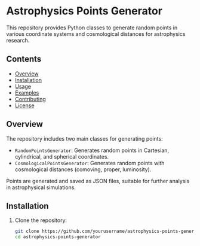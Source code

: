 # Astrophysics Points Generator

This repository provides Python classes to generate random points in various coordinate systems and cosmological distances for astrophysics research.

## Contents

- [Overview](#overview)
- [Installation](#installation)
- [Usage](#usage)
- [Examples](#examples)
- [Contributing](#contributing)
- [License](#license)

## Overview

The repository includes two main classes for generating points:
- `RandomPointsGenerator`: Generates random points in Cartesian, cylindrical, and spherical coordinates.
- `CosmologicalPointsGenerator`: Generates random points with cosmological distances (comoving, proper, luminosity).

Points are generated and saved as JSON files, suitable for further analysis in astrophysical simulations.

## Installation

1. Clone the repository:
   ```bash
   git clone https://github.com/yourusername/astrophysics-points-generator.git
   cd astrophysics-points-generator